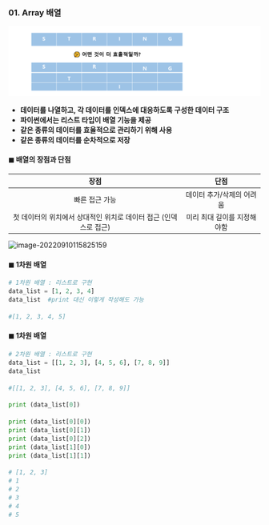 ### 01. Array 배열

![image-20220910114746620](assets/image-20220910114746620-1662811081243-2.png)

* **데이터를 나열하고, 각 데이터를 인덱스에 대응하도록 구성한 데이터 구조** 
* **파이썬에서는 리스트 타입이 배열 기능을 제공**
* **같은 종류의 데이터를 효율적으로 관리하기 위해  사용**
* **같은 종류의 데이터를 순차적으로 저장**



#### ◼ 배열의 장점과 단점 

|                             장점                             |            단점             |
| :----------------------------------------------------------: | :-------------------------: |
|                        빠른 접근 가능                        |  데이터 추가/삭제의 어려움  |
| 첫 데이터의 위치에서 상대적인 위치로 데이터 접근 (인덱스로 접근) | 미리 최대 길이를 지정해야함 |

![image-20220910115825159](C:\Users\LGD\AppData\Roaming\Typora\typora-user-images\image-20220910115825159.png)



#### ◼ 1차원 배열 

```python
# 1차원 배열 : 리스트로 구현	
data_list = [1, 2, 3, 4]
data_list  #print 대신 이렇게 작성해도 가능

#[1, 2, 3, 4, 5]
```



#### **◼ 1차원 배열** 

```python
# 2차원 배열 : 리스트로 구현
data_list = [[1, 2, 3], [4, 5, 6], [7, 8, 9]]
data_list 

#[[1, 2, 3], [4, 5, 6], [7, 8, 9]]

print (data_list[0])

print (data_list[0][0])
print (data_list[0][1])
print (data_list[0][2])
print (data_list[1][0])
print (data_list[1][1])

# [1, 2, 3]
# 1
# 2
# 3
# 4
# 5
```

